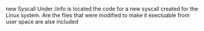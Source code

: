 new Syscall
Under /info is located the code for a new syscall created for the Linux system.
Are the files that were modified to make it exectuable from user space are alse
included

